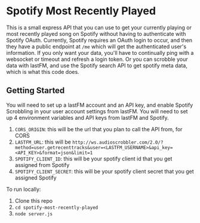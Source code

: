 # Spotify Most Recently Played

This is a small express API that you can use to get your currently playing or most recently played song on Spotify without having to authenticate with Spotify OAuth. Currently, Spotify requires an OAuth login to occur, and then they have a public endpoint at `/me` which will get the authenticated user's information. If you only want your data, you'll have to continually ping with a websocket or timeout and refresh a login token. Or you can scrobble your data with lastFM, and use the Spotify search API to get spotify meta data, which is what this code does.

## Getting Started

You will need to set up a lastFM account and an API key, and enable Spotify Scrobbling in your user account settings from lastFM. You will need to set up 4 environment variables and API keys from lastFM and Spotify.

1. `CORS_ORIGIN`: this will be the url that you plan to call the API from, for CORS
2. `LASTFM_URL`: this will be `http://ws.audioscrobbler.com/2.0/?method=user.getrecenttracks&user=<LASTFM_USERNAME>&api_key=<API_KEY>&format=json&limit=1`
3. `SPOTIFY_CLIENT_ID`: this will be your spotify client id that you get assigned from Spotify
4. `SPOTIFY_CLIENT_SECRET`: this will be your spotify client secret that you get assigned Spotify

To run locally:
1. Clone this repo
2. `cd spotify-most-recently-played`
3. `node server.js`
